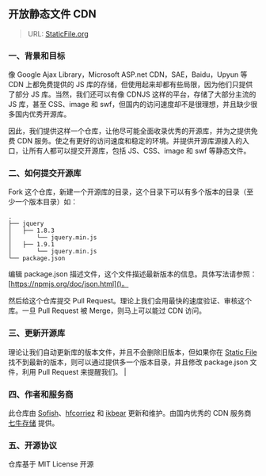 ## 开放静态文件 CDN

> URL: [StaticFile.org](http://staticfile.org)

### 一、背景和目标

像 Google Ajax Library，Microsoft ASP.net CDN，SAE，Baidu，Upyun 等 CDN 上都免费提供的 JS 库的存储，但使用起来却都有些局限，因为他们只提供了部分 JS 库。当然，我们还可以有像 CDNJS 这样的平台，存储了大部分主流的 JS 库，甚至 CSS、image 和 swf，但国内的访问速度却不是很理想，并且缺少很多国内优秀开源库。

因此，我们提供这样一个仓库，让他尽可能全面收录优秀的开源库，并为之提供免费 CDN 服务。使之有更好的访问速度和稳定的环境。并提供开源库源接入的入口，让所有人都可以提交开源库，包括 JS、CSS、image 和 swf 等静态文件。


### 二、如何提交开源库

Fork 这个仓库，新建一个开源库的目录，这个目录下可以有多个版本的目录（至少一个版本目录）如：

```
.
├── jquery
│   ├── 1.8.3
│       └── jquery.min.js
│   ├── 1.9.1
│       └── jquery.min.js
└── package.json
```


编辑 package.json 描述文件，这个文件描述最新版本的信息。具体写法请参照：[https://npmjs.org/doc/json.html]()。

然后给这个仓库提交 Pull Request。理论上我们会用最快的速度验证、审核这个库。一旦 Pull Request 被 Merge，则马上可以能过 CDN 访问。


### 三、更新开源库

理论让我们自动更新库的版本文件，并且不会删除旧版本，但如果你在 [Static File](http://staticfile.org) 找不到最新的版本，则可以通过提供多一个版本目录，并且修改 package.json 文件，利用 Pull Request 来提醒我们。
|

### 四、作者和服务商

此仓库由 [Sofish](https://github.com/sofish)、[hfcorriez](https://github.com/hfcorriez) 和 [ikbear](https://github.com/ikbear) 更新和维护。由国内优秀的 CDN 服务商 [七牛存储](http://www.qiniutek.com/) 提供。


### 五、开源协议

仓库基于 MIT License 开源

